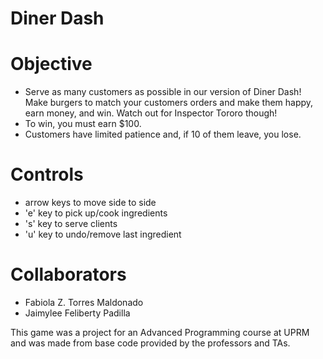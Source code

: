 # Diner Dash

# Objective
- Serve as many customers as possible in our version of Diner Dash! Make burgers to match your customers orders and make them happy, earn money, and win. Watch out for Inspector Tororo though!
- To win, you must earn $100.
- Customers have limited patience and, if 10 of them leave, you lose. 

# Controls
- arrow keys to move side to side
- 'e' key to pick up/cook ingredients
- 's' key to serve clients
- 'u' key to undo/remove last ingredient

# Collaborators
- Fabiola Z. Torres Maldonado
- Jaimylee Feliberty Padilla

This game was a project for an Advanced Programming course at UPRM and was made from base code provided by the professors and TAs.
